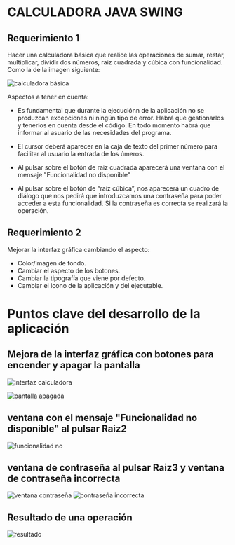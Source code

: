 # CALCULADORA JAVA SWING

## Requerimiento 1
Hacer una calculadora básica que realice las operaciones de sumar, restar,
multiplicar, dividir dos números, raiz cuadrada y cúbica con funcionalidad.
Como la de la imagen siguiente:

![calculadora básica](https://user-images.githubusercontent.com/78205607/143722733-84a667a1-9409-4229-9f0b-a716ce82e0b5.png)

Aspectos a tener en cuenta: 
 
- Es fundamental que durante la ejecuciónn de la aplicación  no se produzcan excepciones  ni 
ningún tipo de error. Habrá que gestionarlos y tenerlos en cuenta desde el código. En todo momento 
habrá que informar al asuario de las necesidades del programa. 
 
- El cursor deberá aparecer en la caja de texto del primer número para facilitar al usuario la 
entrada de los úmeros. 
 
- Al  pulsar  sobre  el  botón  de  raiz  cuadrada aparecerá una  ventana  con  el  mensaje 
"Funcionalidad no disponible" 

- Al pulsar sobre el botón de “raíz cúbica”, nos aparecerá un cuadro de diálogo que nos pedirá 
que introduzcamos una contraseña para poder acceder a esta funcionalidad. Si la contraseña 
es correcta se realizará la operación. 

## Requerimiento 2

Mejorar la interfaz gráfica cambiando el aspecto:
- Color/imagen de fondo. 
- Cambiar el aspecto de los botones. 
- Cambiar la tipografía que viene por defecto. 
- Cambiar el icono de la aplicación y del ejecutable. 

# Puntos clave del desarrollo de la aplicación

## Mejora de la interfaz gráfica con botones para encender y apagar la pantalla

![interfaz calculadora](https://user-images.githubusercontent.com/78205607/143723283-22e46be0-40aa-4ccb-9958-e01a00096e5d.png)

![pantalla apagada](https://user-images.githubusercontent.com/78205607/143723271-be72e575-1f1b-4dd8-a43d-4d98c565b0aa.png)


## ventana  con  el  mensaje "Funcionalidad no disponible" al pulsar Raiz2

![funcionalidad no](https://user-images.githubusercontent.com/78205607/143722876-030b25ae-747c-4228-adbc-a9a6e0b16c23.png)

## ventana de contraseña al pulsar Raiz3 y ventana de contraseña incorrecta

![ventana contraseña](https://user-images.githubusercontent.com/78205607/143723346-ae12fac9-66fd-47e9-9130-84f510104b5a.png)
![contraseña incorrecta](https://user-images.githubusercontent.com/78205607/143723344-57ec3aee-c02f-4246-af33-3031d531ed7b.png)

## Resultado de una operación

![resultado](https://user-images.githubusercontent.com/78205607/143723408-4e83ba34-c4e7-4673-9057-d86fde969581.png)





